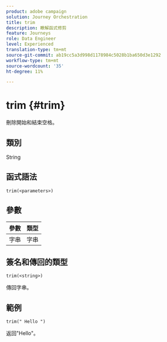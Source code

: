 ```yaml
---
product: adobe campaign
solution: Journey Orchestration
title: trim
description: 瞭解函式修剪
feature: Journeys
role: Data Engineer
level: Experienced
translation-type: tm+mt
source-git-commit: ab19cc5a3d998d1178984c5028b1ba650d3e1292
workflow-type: tm+mt
source-wordcount: '35'
ht-degree: 11%

---
```



# trim {#trim}

刪除開始和結束空格。

## 類別

String

## 函式語法

`trim(<parameters>)`

## 參數

| 參數 | 類型 |
|-----------|------------------|
| 字串 | 字串 |

## 簽名和傳回的類型

`trim(<string>)`

傳回字串。

## 範例

`trim(" Hello ")`

返回&quot;Hello&quot;。
